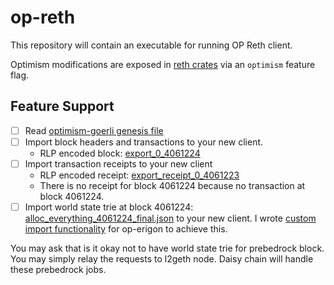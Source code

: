 # op-reth

This repository will contain an executable for running OP Reth client.

Optimism modifications are exposed in [reth crates](https://github.com/paradigmxyz/reth/tree/optimism) via an `optimism` feature flag.


## Feature Support

- [ ] Read [optimism-goerli genesis file](https://github.com/testinprod-io/erigon/blob/pcw109550/state-import/state-import/genesis.json)
- [ ] Import block headers and transactions to your new client.
     - RLP encoded block: [export_0_4061224](https://drive.google.com/file/d/1z1pGEhy8acPi_U-6Sz0oo_-zJSzU8zb-/view?usp=sharing)
- [ ] Import transaction receipts to your new client
     - RLP encoded receipt: [export_receipt_0_4061223](https://drive.google.com/file/d/1QJpv-SNv6I3j9z4FfHzZ3fHlCuFMn8b0/view?usp=sharing)
     - There is no receipt for block 4061224 because no transaction at block 4061224.
- [ ] Import world state trie at block 4061224: [alloc_everything_4061224_final.json](https://drive.google.com/file/d/1k9yopW6F8SyHAR-8JT2hfxptQGT-DqKe/view?usp=sharing) to your new client. I wrote [custom import functionality](https://github.com/testinprod-io/erigon/blob/pcw109550/state-import/turbo/app/import.go) for op-erigon to achieve this.

You may ask that is it okay not to have world state trie for prebedrock block. You may simply relay the requests to l2geth node. Daisy chain will handle these prebedrock jobs.

